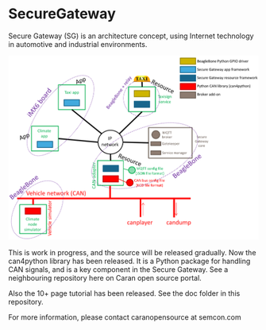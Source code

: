  SecureGateway
===============
Secure Gateway (SG) is an architecture concept, using Internet technology in automotive and 
industrial environments. 

![Secure Gateway overview](images/SecureGatewayOverviewImage.png)

This is work in progress, and the source will be released gradually. Now the can4python library 
has been released. It is a Python package for handling CAN signals, and is a key component 
in the Secure Gateway. See a neighbouring repository here on Caran open source portal.

Also the 10+ page tutorial has been released. See the doc folder in this repository.

For more information, please contact caranopensource at semcon.com 

